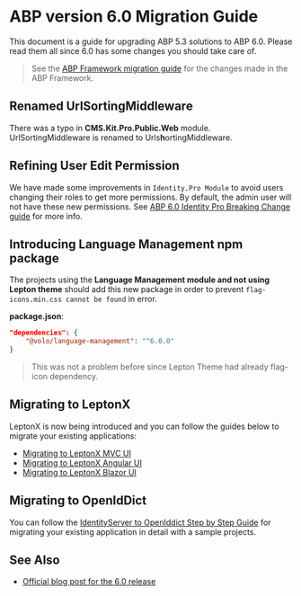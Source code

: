 # ABP version 6.0 Migration Guide

This document is a guide for upgrading ABP 5.3 solutions to ABP 6.0. Please read them all since 6.0 has some changes you should take care of.

> See the [ABP Framework migration guide](https://docs.abp.io/en/abp/6.0/Migration-Guides/Abp-6_0) for the changes made in the ABP Framework.

## Renamed UrlSortingMiddleware

There was a typo in **CMS.Kit.Pro.Public.Web** module. UrlSortingMiddleware is renamed to Urls**h**ortingMiddleware. 

## Refining User Edit Permission

We have made some improvements in `Identity.Pro Module` to avoid users changing their roles to get more permissions. By default, the admin user will not have these new permissions. See [ABP 6.0 Identity Pro Breaking Change guide](./v6.0_identity_pro.md) for more info.

## Introducing Language Management npm package

The projects using the **Language Management module and not using Lepton theme** should add this new package in order to prevent `flag-icons.min.css cannot be found` in error. 

**package.json**:

```json
"dependencies": {
    "@volo/language-management": "^6.0.0"
}
```

> This was not a problem before since Lepton Theme had already flag-icon dependency.

## Migrating to LeptonX

LeptonX is now being introduced and you can follow the guides below to migrate your existing applications:

- [Migrating to LeptonX MVC UI](../themes/lepton-x/commercial/mvc.md)
- [Migrating to LeptonX Angular UI](../themes/lepton-x/commercial/angular.md)
- [Migrating to LeptonX Blazor UI](../themes/lepton-x/commercial/blazor.md)

## Migrating to OpenIdDict

You can follow the [IdentityServer to OpenIddict Step by Step Guide](openIddict-step-by-step.md) for migrating your existing application in detail with a sample projects.

## See Also

* [Official blog post for the 6.0 release](https://blog.abp.io/abp/ABP.IO-Platform-6.0-RC-Has-Been-Published)
